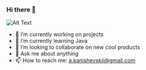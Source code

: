 ### Hi there 👋



![Alt Text](https://media.giphy.com/media/vFKqnCdLPNOKc/giphy.gif)

- 🔭 I’m currently working on projects
- 🌱 I’m currently learning Java
- 👯 I’m looking to collaborate on new cool products
- 💬 Ask me about anything
- 📫 How to reach me: a.kanishevskii@gmail.com
